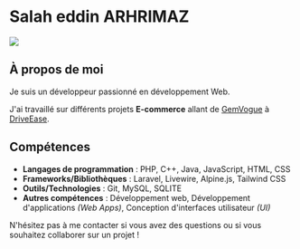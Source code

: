 # Salah eddin ARHRIMAZ

<div>
    <a target='_blank' href="https://linkedin.com/in/salaheddinarhrimaz">
        <img src="https://img.shields.io/badge/LinkedIn-0077B5?style=for-the-badge&logo=linkedin&logoColor=white">
    </a>
</div>

## À propos de moi

Je suis un développeur passionné en développement Web.

J'ai travaillé sur différents projets **E-commerce** allant de [GemVogue](https://github.com/salahedarhri/gemvogue-jewelry-store) à [DriveEase](https://github.com/salahedarhri/driveease2.0-car-rental).

## Compétences

* **Langages de programmation** : PHP, C++, Java, JavaScript, HTML, CSS
* **Frameworks/Bibliothèques** : Laravel, Livewire, Alpine.js, Tailwind CSS
* **Outils/Technologies** : Git, MySQL, SQLITE
* **Autres compétences** : Développement web, Développement d'applications *(Web Apps)*, Conception d'interfaces utilisateur *(UI)*

<!-- ## Projets

Voici quelques projets remarquables sur lesquels j'ai travaillé :

1. Nom du projet :
   Description : [Description brève du projet]
   Technologies : [Listez les technologies utilisées]

2. Nom du projet :
   Description : [Description brève du projet]
   Technologies : [Listez les technologies utilisées]

3. Nom du projet :
   Description : [Description brève du projet]
   Technologies : [Listez les technologies utilisées]

## Contact

- LinkedIn : [URL de votre profil LinkedIn]
- Email : [Votre adresse e-mail]
- Site Web : [URL de votre site Web personnel, le cas échéant] -->

N'hésitez pas à me contacter si vous avez des questions ou si vous souhaitez collaborer sur un projet !
